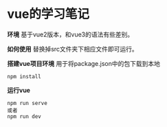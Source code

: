 # vue的学习笔记

**环境**
基于vue2版本，和vue3的语法有些差别。

**如何使用**
替换掉src文件夹下相应文件即可运行。

**搭建vue项目环境**
用于将package.json中的包下载到本地
```
npm install
```

**运行vue**
```
npm run serve
或者
npm run dev
```

